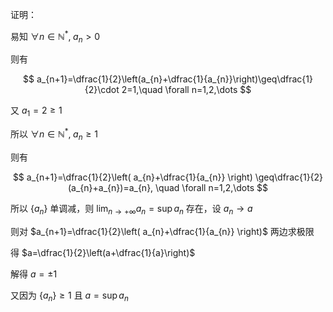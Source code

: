 证明：

易知 $\forall n\in \mathbb{N}^{*},\;  a_{n}>0$

则有

$$
a_{n+1}=\dfrac{1}{2}\left(a_{n}+\dfrac{1}{a_{n}}\right)\geq\dfrac{1}{2}\cdot 2=1,\quad \forall n=1,2,\dots
$$

又 $a_{1}=2\geq 1$

所以 $\forall n\in \mathbb{N}^*, \; a_{n}\geq 1$

则有

$$
a_{n+1}=\dfrac{1}{2}\left( a_{n}+\dfrac{1}{a_{n}} \right) \geq\dfrac{1}{2} (a_{n}+a_{n})=a_{n}, \quad \forall n=1,2,\dots
$$

所以 $\{ a_{n} \}$ 单调减，则 $\lim_{ n \to +\infty } a_{n}=\sup a_{n}$ 存在，设 $a_{n}\to a$

则对 $a_{n+1}=\dfrac{1}{2}\left( a_{n}+\dfrac{1}{a_{n}} \right)$ 两边求极限

得 $a=\dfrac{1}{2}\left(a+\dfrac{1}{a}\right)$

解得 $a=\pm 1$

又因为 $\{ a_{n} \}\geq 1$ 且 $a=\sup a_{n}$